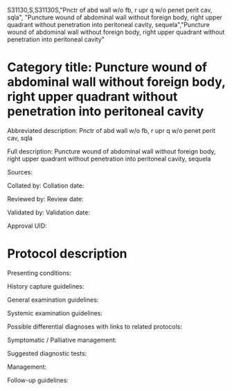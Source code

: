 S31130,S,S31130S,"Pnctr of abd wall w/o fb, r upr q w/o penet perit cav, sqla", "Puncture wound of abdominal wall without foreign body, right upper quadrant without penetration into peritoneal cavity, sequela","Puncture wound of abdominal wall without foreign body, right upper quadrant without penetration into peritoneal cavity"
# Category title: Puncture wound of abdominal wall without foreign body, right upper quadrant without penetration into peritoneal cavity

Abbreviated description: Pnctr of abd wall w/o fb, r upr q w/o penet perit cav, sqla

Full description: Puncture wound of abdominal wall without foreign body, right upper quadrant without penetration into peritoneal cavity, sequela

Sources:

Collated by:
Collation date:

Reviewed by:
Review date:

Validated by:
Validation date:

Approval UID:

# Protocol description

Presenting conditions:

History capture guidelines:

General examination guidelines:

Systemic examination guidelines:

Possible differential diagnoses with links to related protocols:

Symptomatic / Palliative management:

Suggested diagnostic tests:

Management:

Follow-up guidelines:
